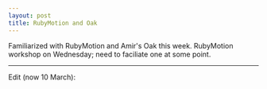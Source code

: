 ```yaml
---
layout: post
title: RubyMotion and Oak
---
```


Familiarized with RubyMotion and Amir's Oak this week.
RubyMotion workshop on Wednesday; need to faciliate one at some point.

***************************************

Edit (now 10 March):
